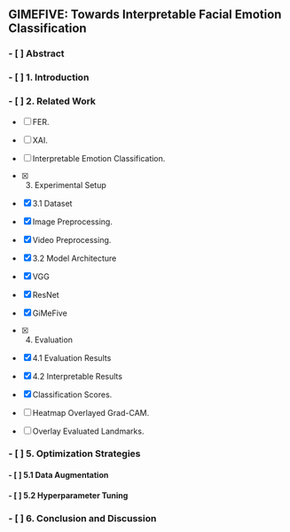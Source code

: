 ## GIMEFIVE: Towards Interpretable Facial Emotion Classification

### - [ ] Abstract

### - [ ] 1. Introduction

### - [ ] 2. Related Work

- [ ] FER.
- [ ] XAI.
- [ ] Interpretable Emotion Classification.

- [x] 3. Experimental Setup

- [x] 3.1 Dataset

- [x] Image Preprocessing.

- [x] Video Preprocessing.

- [x] 3.2 Model Architecture

- [x] VGG

- [x] ResNet

- [x] GiMeFive

- [x] 4. Evaluation

- [x] 4.1 Evaluation Results

- [x] 4.2 Interpretable Results

- [x] Classification Scores.

- [ ] Heatmap Overlayed Grad-CAM.

- [ ] Overlay Evaluated Landmarks.

### - [ ] 5. Optimization Strategies

#### - [ ] 5.1 Data Augmentation

#### - [ ] 5.2 Hyperparameter Tuning

### - [ ] 6. Conclusion and Discussion
